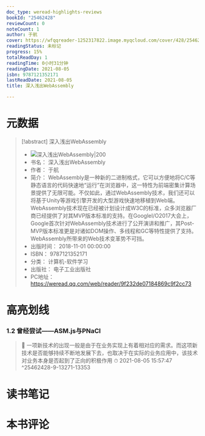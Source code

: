 ```yaml
---
doc_type: weread-highlights-reviews
bookId: "25462428"
reviewCount: 0
noteCount: 1
author: 于航
cover: https://wfqqreader-1252317822.image.myqcloud.com/cover/428/25462428/t7_25462428.jpg
readingStatus: 未标记
progress: 15%
totalReadDay: 1
readingTime: 0小时31分钟
readingDate: 2021-08-05
isbn: 9787121352171
lastReadDate: 2021-08-05
title: 深入浅出WebAssembly

---
```

# 元数据
> [!abstract] 深入浅出WebAssembly
> - ![ 深入浅出WebAssembly|200](https://wfqqreader-1252317822.image.myqcloud.com/cover/428/25462428/t7_25462428.jpg)
> - 书名： 深入浅出WebAssembly
> - 作者： 于航
> - 简介： WebAssembly是一种新的二进制格式，它可以方便地将C/C等静态语言的代码快速地“运行”在浏览器中，这一特性为前端密集计算场景提供了无限可能。不仅如此，通过WebAssembly技术，我们还可以将基于Unity等游戏引擎开发的大型游戏快速地移植到Web端。WebAssembly技术现在已经被计划设计成W3C的标准，众多浏览器厂商已经提供了对其MVP版本标准的支持。在GoogleI/O2017大会上，Google首次针对WebAssembly技术进行了公开演讲和推广，其Post-MVP版本标准更是对诸如DOM操作、多线程和GC等特性提供了支持。WebAssembly所带来的Web技术变革势不可挡。
> - 出版时间： 2018-11-01 00:00:00
> - ISBN： 9787121352171
> - 分类： 计算机-软件学习
> - 出版社： 电子工业出版社
> - PC地址：https://weread.qq.com/web/reader/9f232de07184869c9f2cc73

# 高亮划线

### 1.2 曾经尝试——ASM.js与PNaCl

> 📌 一项新技术的出现一般是由于在业务实现上有着相对应的需求。而这项新技术是否能够持续不断地发展下去，也取决于在实际的业务应用中，该技术对业务本身是否起到了正向的积极作用 
> ⏱ 2021-08-05 15:57:47 ^25462428-9-13271-13353

# 读书笔记

# 本书评论

